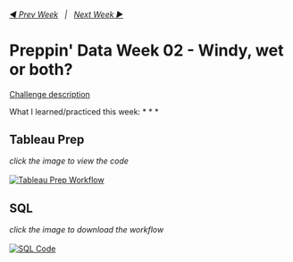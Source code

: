 <h6><a href="../Week_1/README.md">◀  Prev Week</a>&nbsp;&nbsp;&nbsp;|&nbsp;&nbsp;&nbsp;<a href="../Week_3/README.md">Next Week  ▶</a></h6>

# Preppin' Data Week 02 - Windy, wet or both?

[Challenge description](https://preppindata.blogspot.com/2019/02/2019-week-2.html)

What I learned/practiced this week:
*
*
*

## Tableau Prep
<i>click the image to view the code</i><br>
<br>
<a href="preppin-data-YYYY-WW.py">
<img src="img-python-code-YYYY-WW.png?raw=true" alt="Tableau Prep Workflow">
</a>

## SQL
<i>click the image to download the workflow</i><br>
<br>
<a href="preppin-data-YYYY-WW.yxzp">
<img src="img-alteryx-YYYY-WW.png?raw=true" alt="SQL Code">
</a>
